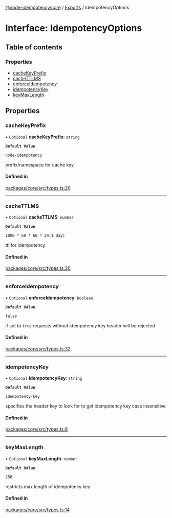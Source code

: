 [@node-idempotency/core](../README.md) / [Exports](../modules.md) / IdempotencyOptions

# Interface: IdempotencyOptions

## Table of contents

### Properties

- [cacheKeyPrefix](IdempotencyOptions.md#cachekeyprefix)
- [cacheTTLMS](IdempotencyOptions.md#cachettlms)
- [enforceIdempotency](IdempotencyOptions.md#enforceidempotency)
- [idempotencyKey](IdempotencyOptions.md#idempotencykey)
- [keyMaxLength](IdempotencyOptions.md#keymaxlength)

## Properties

### cacheKeyPrefix

• `Optional` **cacheKeyPrefix**: `string`

**`Default Value`**

`node-idempotency`

prefix/namespace for cache key

#### Defined in

[packages/core/src/types.ts:20](https://github.com/mahendraHegde/idempotent-http/blob/addd6b0/packages/core/src/types.ts#L20)

___

### cacheTTLMS

• `Optional` **cacheTTLMS**: `number`

**`Default Value`**

`1000 * 60 * 60 * 24(1 day)`

ttl for idempotency

#### Defined in

[packages/core/src/types.ts:26](https://github.com/mahendraHegde/idempotent-http/blob/addd6b0/packages/core/src/types.ts#L26)

___

### enforceIdempotency

• `Optional` **enforceIdempotency**: `boolean`

**`Default Value`**

`false`

if set to `true` requests without idempotency key header will be rejected

#### Defined in

[packages/core/src/types.ts:32](https://github.com/mahendraHegde/idempotent-http/blob/addd6b0/packages/core/src/types.ts#L32)

___

### idempotencyKey

• `Optional` **idempotencyKey**: `string`

**`Default Value`**

`idempotency-key`

specifies the header key to look for to get idempotency key
case insensitive

#### Defined in

[packages/core/src/types.ts:8](https://github.com/mahendraHegde/idempotent-http/blob/addd6b0/packages/core/src/types.ts#L8)

___

### keyMaxLength

• `Optional` **keyMaxLength**: `number`

**`Default Value`**

`256`

restricts max length of idempotency key

#### Defined in

[packages/core/src/types.ts:14](https://github.com/mahendraHegde/idempotent-http/blob/addd6b0/packages/core/src/types.ts#L14)
